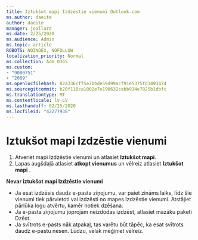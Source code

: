 ```yaml
---
title: Iztukšot mapi Izdzēstie vienumi Outlook.com
ms.author: daeite
author: daeite
manager: joallard
ms.date: 2/25/2020
ms.audience: Admin
ms.topic: article
ROBOTS: NOINDEX, NOFOLLOW
localization_priority: Normal
ms.collection: Adm_O365
ms.custom:
- "9000751"
- "2689"
ms.openlocfilehash: 82a336cff5e7bbde59d99acf91e5375fd3493474
ms.sourcegitcommit: b20f110ca1002e7e190632cabb914e7825b1dbfc
ms.translationtype: MT
ms.contentlocale: lv-LV
ms.lasthandoff: 02/25/2020
ms.locfileid: "42277938"
---
```

# <a name="empty-the-deleted-items-folder"></a>Iztukšot mapi Izdzēstie vienumi

1. Atveriet mapi Izdzēstie vienumi un atlasiet **Iztukšot mapi**.
2. Lapas augšdaļā atlasiet **atkopt vienumus** un vēlreiz atlasiet **Iztukšot mapi** .

**Nevar iztukšot mapi Izdzēstie vienumi**

- Ja esat izdzēsis daudz e-pasta ziņojumu, var paiet zināms laiks, līdz šie vienumi tiek pārvietoti vai izdzēsti no mapes Izdzēstie vienumi. Atstājiet pārlūka logu atvērtu, kamēr notiek dzēšana.
- Ja e-pasta ziņojumu joprojām neizdodas izdzēst, atlasiet mazāku paketi Dzēst.
- Ja svītrots e-pasts nāk atpakaļ, tas varētu būt tāpēc, ka esat svītrots daudz e-pastu nesen. Lūdzu, vēlāk mēģiniet vēlreiz.